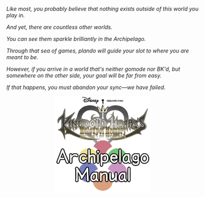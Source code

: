 *Like most, you probably believe that nothing exists outside of this world you play in.*

*And yet, there are countless other worlds.*

*You can see them sparkle brilliantly in the Archipelago.*

*Through that sea of games, plando will guide your slot to where you are meant to be.*

*However, if you arrive in a world that's neither gomode nor BK'd, but somewhere on the other side, your goal will be far from easy.*

*If that happens, you must abandon your sync—we have failed.*
<div align="center">
  <img src="https://raw.githubusercontent.com/BigBirdRito/Kingdom-Hearts-Melody-of-Memory-Archipelago-Manual/refs/heads/main/Kingdom%20Hearts%20Melody%20of%20Memory%20Logo.png" width="50%" />
</div>
